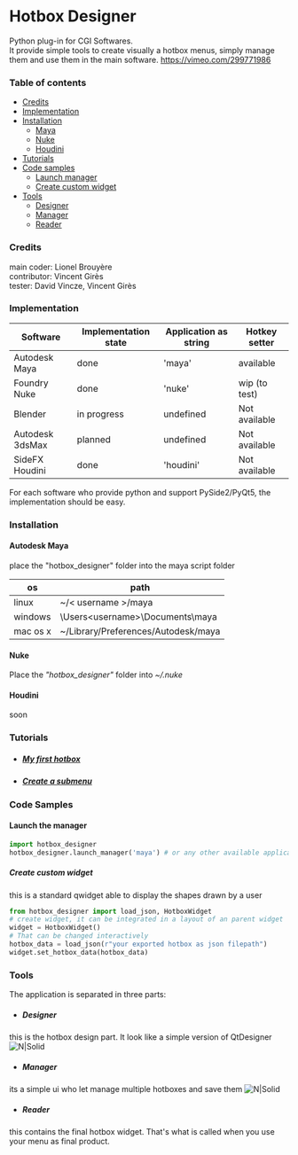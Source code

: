 
# Hotbox Designer
Python plug-in for CGI Softwares.  
It provide simple tools to create visually a hotbox menus, simply manage them and use them in the main software.
https://vimeo.com/299771986

### Table of contents
* [Credits](#credits)
* [Implementation](#implementation)
* [Installation](#installation)
    * [Maya](#autodesk-maya)
    * [Nuke](#nuke)
    * [Houdini](#houdini)
* [Tutorials](#tutorials)
* [Code samples](#code-samples)
    * [Launch manager](#launch-manager)
    * [Create custom widget](#create-custom-widget)
* [Tools](#tools)
    * [Designer](#designer)
    * [Manager](#manager)
    * [Reader](#reader)

### Credits 
main coder: Lionel Brouyère  
contributor: Vincent Girès  
tester: David Vincze, Vincent Girès
### Implementation
| Software       | Implementation state | Application as string | Hotkey setter   |
| ------         | ------               | ------                | -----           |
| Autodesk Maya  | done                 | 'maya'                | available       |
| Foundry Nuke   | done                 | 'nuke'                | wip (to test)   |
| Blender        | in progress          | undefined             | Not available   |
| Autodesk 3dsMax| planned              | undefined             | Not available   |
| SideFX Houdini | done                 | 'houdini'             | Not available   |

For each software who provide python and support PySide2/PyQt5, the implementation should be easy.

### Installation
#### Autodesk Maya

place the "hotbox_designer" folder into the maya script folder

| os       | path                                          |
| ------   | ------                                        |
| linux    | ~/< username >/maya                           |
| windows  | \Users\<username>\Documents\maya              |
| mac os x | ~<username>/Library/Preferences/Autodesk/maya |

#### Nuke
Place the _"hotbox_designer"_ folder into _~/.nuke_<br />

#### Houdini
soon
### Tutorials
* ##### [My first hotbox](https://vimeo.com/304248049)
* ##### [Create a submenu](https://vimeo.com/304252379)
### Code Samples
#### Launch the manager
```python
import hotbox_designer
hotbox_designer.launch_manager('maya') # or any other available application name as string
```
##### Create custom widget
this is a standard qwidget able to display the shapes drawn by a user
```python
from hotbox_designer import load_json, HotboxWidget
# create widget, it can be integrated in a layout of an parent widget
widget = HotboxWidget()
# That can be changed interactively
hotbox_data = load_json(r"your exported hotbox as json filepath")
widget.set_hotbox_data(hotbox_data)
```

### Tools
The application is separated in three parts:
- ##### Designer
this is the hotbox design part. It look like a simple version of QtDesigner
![N|Solid](https://raw.githubusercontent.com/luckylyk/hotbox_designer/master/documentation/heditor.jpg)
- ##### Manager
its a simple ui who let manage multiple hotboxes and save them
![N|Solid](https://raw.githubusercontent.com/luckylyk/hotbox_designer/master/documentation/manager2.jpg)
- ##### Reader
this contains the final hotbox widget. That's what is called when you use your menu as final product.
